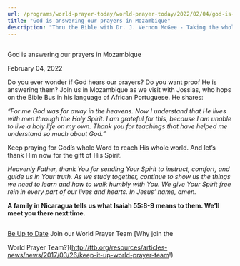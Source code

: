 ```yaml
---
url: /programs/world-prayer-today/world-prayer-today/2022/02/04/god-is-answering-our-prayers-in-mozambique
title: "God is answering our prayers in Mozambique"
description: "Thru the Bible with Dr. J. Vernon McGee - Taking the whole Word to the whole world"
---
```







## 
 God is answering our prayers in Mozambique


February 04, 2022




Do you ever wonder if God hears our prayers? Do you want proof He is answering them? Join us in Mozambique as we visit with Jossias, who hops on the Bible Bus in his language of African Portuguese. He shares:

*“For me God was far away in the heavens. Now I understand that He lives with men through the Holy Spirit. I am grateful for this, because I am unable to live a holy life on my own. Thank you for teachings that have helped me understand so much about God.”* 

 Keep praying for God’s whole Word to reach His whole world. And let’s thank Him now for the gift of His Spirit. 

*Heavenly Father, thank You for sending Your Spirit to instruct, comfort, and guide us in Your truth. As we study together, continue to show us the things we need to learn and how to walk humbly with You. We give Your Spirit free rein in every part of our lives and hearts. In Jesus’ name, amen.*   


**A family in Nicaragua tells us what Isaiah 55:8-9 means to them. We’ll meet you there next time.**







## 




[Be Up to Date](http://feeds.feedburner.com/WorldPrayerToday "World Prayer Today RSS Feed")
Join our World Prayer Team
[Why join the  

World Prayer Team?](http://ttb.org/resources/articles-news/news/2017/03/26/keep-it-up-world-prayer-team!)




